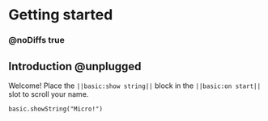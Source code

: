# Getting started

### @noDiffs true
## Introduction @unplugged

Welcome! Place the ``||basic:show string||`` block in the ``||basic:on start||`` slot to scroll your name.

```blocks
basic.showString("Micro!")
```